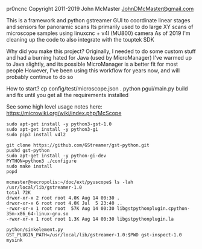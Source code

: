 pr0ncnc
Copyright 2011-2019 John McMaster <JohnDMcMaster@gmail.com>

This is a framework and python gstreamer GUI to coordinate linear stages and sensors for panoramic scans
Its primarily used to do large XY scans of microscope samples using linuxcnc + v4l (MU800) camera
As of 2019 I'm cleaning up the code to also integrate with the touptek SDK

Why did you make this project?
Originally, I needed to do some custom stuff and had a burning hated for Java (used by MicroManager)
I've warmed up to Java slightly, and its possible MicroManager is a better fit for most people
However, I've been using this workflow for years now, and will probably continue to do so

How to start?
cp config/test/microscope.json .
python pgui/main.py
build and fix until you get all the requirements installed

See some high level usage notes here: https://microwiki.org/wiki/index.php/McScope

```
sudo apt-get install -y python3-gst-1.0
sudo apt-get install -y python3-gi
sudo pip3 install v4l2

git clone https://github.com/GStreamer/gst-python.git
pushd gst-python
sudo apt-get install -y python-gi-dev
PYTHON=python3 ./configure
sudo make install
popd
```


```
mcmaster@necropolis:~/doc/ext/pyuscope$ ls -lah /usr/local/lib/gstreamer-1.0
total 72K
drwxr-xr-x 2 root root 4.0K Aug 14 00:30 .
drwxr-xr-x 6 root root 4.0K Jul  5 23:40 ..
-rwxr-xr-x 1 root root  57K Aug 14 00:30 libgstpythonplugin.cpython-35m-x86_64-linux-gnu.so
-rwxr-xr-x 1 root root 1.3K Aug 14 00:30 libgstpythonplugin.la
```


```
python/sinkelement.py
GST_PLUGIN_PATH=/usr/local/lib/gstreamer-1.0:$PWD gst-inspect-1.0 mysink
```

